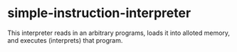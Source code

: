 # simple-instruction-interpreter
This interpreter reads in an arbitrary programs, loads it into alloted memory, and executes (interprets) that program.
